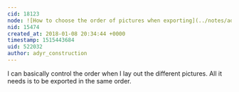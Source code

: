 ```yaml
---
cid: 18123
node: ![How to choose the order of pictures when exporting](../notes/adyr_construction/01-08-2018/how-to-choose-the-order-of-pictures-when-exporting)
nid: 15474
created_at: 2018-01-08 20:34:44 +0000
timestamp: 1515443684
uid: 522032
author: adyr_construction
---
```


I can basically control the order when I lay out the different pictures. All it needs is to be exported in the same order.